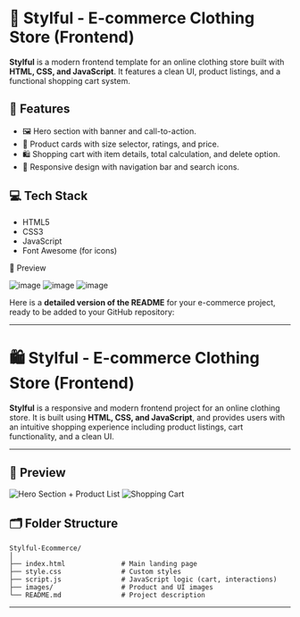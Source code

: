 # 🛒 Stylful - E-commerce Clothing Store (Frontend)

**Stylful** is a modern frontend template for an online clothing store built with **HTML, CSS, and JavaScript**. It features a clean UI, product listings, and a functional shopping cart system.

## 🔑 Features

* 🖼️ Hero section with banner and call-to-action.
* 👕 Product cards with size selector, ratings, and price.
* 🛍️ Shopping cart with item details, total calculation, and delete option.
* 🔎 Responsive design with navigation bar and search icons.

## 💻 Tech Stack

* HTML5
* CSS3
* JavaScript
* Font Awesome (for icons)

📸 Preview

![image](https://github.com/user-attachments/assets/44e125ab-3496-4543-8fab-ab9f41f2af79)
![image](https://github.com/user-attachments/assets/0efcaa38-a45d-4c85-94d0-7bb4d3e1caf7)
![image](https://github.com/user-attachments/assets/bfe41bd8-1abf-47cd-b006-b3036c1d3dec)

Here is a **detailed version of the README** for your e-commerce project, ready to be added to your GitHub repository:

---

# 🛍️ Stylful - E-commerce Clothing Store (Frontend)

**Stylful** is a responsive and modern frontend project for an online clothing store. It is built using **HTML, CSS, and JavaScript**, and provides users with an intuitive shopping experience including product listings, cart functionality, and a clean UI.

---

## 📸 Preview

![Hero Section + Product List](./path/to/screenshot1.png)
![Shopping Cart](./path/to/screenshot2.png)

## 🗂️ Folder Structure

```
Stylful-Ecommerce/
│
├── index.html              # Main landing page
├── style.css               # Custom styles
├── script.js               # JavaScript logic (cart, interactions)
├── images/                 # Product and UI images
└── README.md               # Project description
```

---




